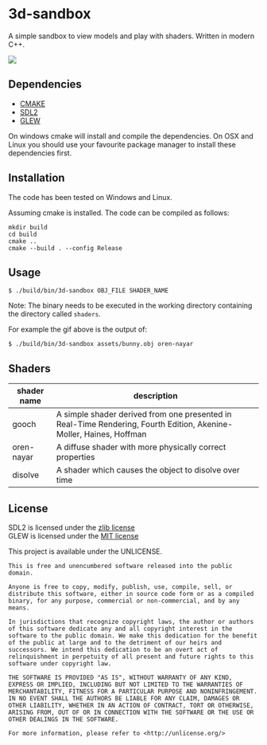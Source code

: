 # 3d-sandbox

A simple sandbox to view models and play with shaders. Written in modern C++.

![](https://raw.githubusercontent.com/trentsummerfield/3d-sandbox/master/examples/3d-viewer-bunny.gif)

Dependencies
------------
 - [CMAKE](https://cmake.org/)
 - [SDL2](https://libsdl.org)
 - [GLEW](http://glew.sourceforge.net/)

On windows cmake will install and compile the dependencies. On OSX and Linux you should use your favourite package manager to install these dependencies first.

Installation
------------

The code has been tested on Windows and Linux. 

Assuming cmake is installed. The code can be compiled as follows:
```
mkdir build
cd build
cmake ..
cmake --build . --config Release
```

Usage
-----


```
$ ./build/bin/3d-sandbox OBJ_FILE SHADER_NAME
```
Note: The binary needs to be executed in the working directory containing the directory called `shaders`.

For example the gif above is the output of: 
```
$ ./build/bin/3d-sandbox assets/bunny.obj oren-nayar
```

Shaders
-------

| shader name | description |
--------------|--------------
| gooch       | A simple shader derived from one presented in Real-Time Rendering, Fourth Edition, Akenine-Moller, Haines, Hoffman |
| oren-nayar | A diffuse shader with more physically correct properties |
| disolve | A shader which causes the object to disolve over time |

License
-------

SDL2 is licensed under the [zlib license](https://www.libsdl.org/license.php)  
GLEW is licensed under the [MIT license](https://github.com/nigels-com/glew#copyright-and-licensing)

This project is available under the UNLICENSE.
```
This is free and unencumbered software released into the public domain.

Anyone is free to copy, modify, publish, use, compile, sell, or
distribute this software, either in source code form or as a compiled
binary, for any purpose, commercial or non-commercial, and by any
means.

In jurisdictions that recognize copyright laws, the author or authors
of this software dedicate any and all copyright interest in the
software to the public domain. We make this dedication for the benefit
of the public at large and to the detriment of our heirs and
successors. We intend this dedication to be an overt act of
relinquishment in perpetuity of all present and future rights to this
software under copyright law.

THE SOFTWARE IS PROVIDED "AS IS", WITHOUT WARRANTY OF ANY KIND,
EXPRESS OR IMPLIED, INCLUDING BUT NOT LIMITED TO THE WARRANTIES OF
MERCHANTABILITY, FITNESS FOR A PARTICULAR PURPOSE AND NONINFRINGEMENT.
IN NO EVENT SHALL THE AUTHORS BE LIABLE FOR ANY CLAIM, DAMAGES OR
OTHER LIABILITY, WHETHER IN AN ACTION OF CONTRACT, TORT OR OTHERWISE,
ARISING FROM, OUT OF OR IN CONNECTION WITH THE SOFTWARE OR THE USE OR
OTHER DEALINGS IN THE SOFTWARE.

For more information, please refer to <http://unlicense.org/>
```
